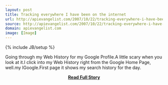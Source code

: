 ```yaml
---
layout: post
title: Tracking everywhere I have been on the internet
url: http://apievangelist.com/2007/10/22/tracking-everywhere-i-have-been-on-the-internet/
source: http://apievangelist.com/2007/10/22/tracking-everywhere-i-have-been-on-the-internet/
domain: apievangelist.com
image: [Image]
---
```

{% include JB/setup %}<p>Going through my Web History for my Google Profile.A little scary when you look at it.I click into my Web History right from the Google Home Page, well.my IGoogle.First page it shows my search history for the day.</p>
<center><p><a href="http://apievangelist.com/2007/10/22/tracking-everywhere-i-have-been-on-the-internet/" style='padding:25px; font-sze:18px; font-weight: bold;'>Read Full Story</a></p></center>
